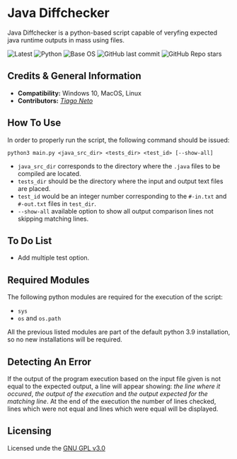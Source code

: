 # Java Diffchecker

Java Diffchecker is a python-based script capable of veryfing expected java runtime outputs in mass using files.

![Latest](https://img.shields.io/github/v/release/rafa-875/java-diffchecker?label=Latest)
![Python](https://img.shields.io/static/v1?label=Python&message=3.9.1&color=orange)
![Base OS](https://img.shields.io/static/v1?label=Base%20OS&message=Win%2010&color=blue)
![GitHub last commit](https://img.shields.io/github/last-commit/rafa-875/java-diffchecker?label=Last%20Commit)
![GitHub Repo stars](https://img.shields.io/github/stars/rafa-875/java-diffchecker?style=social)

## Credits & General Information
 - **Compatibility:** Windows 10, MacOS, Linux
 - **Contributors:** *[Tiago Neto](https://github.com/tiagofneto)*

## How To Use
In order to properly run the script, the following command should be issued:

`python3 main.py <java_src_dir> <tests_dir> <test_id> [--show-all]`

- `java_src_dir` corresponds to the directory where the `.java` files to be compiled are located.
- `tests_dir` should be the directory where the input and output text files are placed.
- `test_id` would be an integer number corresponding to the `#-in.txt` and `#-out.txt` files in `test_dir`.
- `--show-all` available option to show all output comparison lines not skipping matching lines.

## To Do List
 - Add multiple test option.

## Required Modules
The following python modules are required for the execution of the script:
 - `sys`
 - `os` and `os.path`

All the previous listed modules are part of the default python 3.9 installation, so no new installations will be required.

## Detecting An Error

If the output of the program execution based on the input file given is not equal to the expected output, a line will appear showing: *the line where it occured*, *the output of the execution* and *the output expected for the matching line*. At the end of the execution the number of lines checked, lines which were not equal and lines which were equal will be displayed.

## Licensing
Licensed unde the [GNU GPL v3.0](LICENSE)
